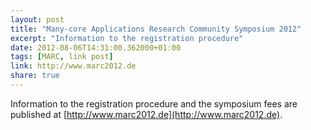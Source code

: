 ```yaml
---
layout: post
title: "Many-core Applications Research Community Symposium 2012"
excerpt: "Information to the registration procedure"
date: 2012-08-06T14:31:00.362000+01:00 
tags: [MARC, link post]
link: http://www.marc2012.de
share: true
---
```


Information to the registration procedure and the symposium fees are published at [http://www.marc2012.de](http://www.marc2012.de).
